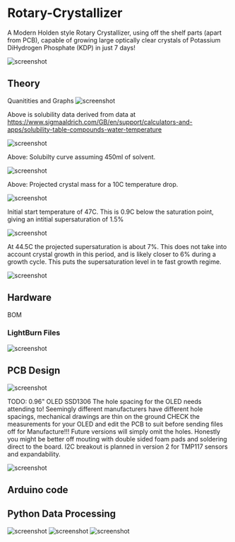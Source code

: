 # Rotary-Crystallizer

A Modern Holden style Rotary Crystallizer, using off the shelf parts (apart from PCB), capable of growing large optically clear crystals of Potassium DiHydrogen Phosphate (KDP) in just 7 days!

![screenshot](media/xtal.png)

## Theory

Quanitities and Graphs
![screenshot](graphs/sol1.PNG)

Above is solubility data derived from data at https://www.sigmaaldrich.com/GB/en/support/calculators-and-apps/solubility-table-compounds-water-temperature


![screenshot](graphs/sol2.PNG)

Above: Solubilty curve assuming 450ml of solvent.

![screenshot](graphs/sol3.PNG)

Above: Projected crystal mass for a 10C temperature drop.

![screenshot](graphs/sol4.PNG)

Initial start temperature of 47C. This is 0.9C below the saturation point, giving an intitial supersaturation of 1.5%

![screenshot](graphs/sol5.PNG)

At 44.5C the projected supersaturation is about 7%. This does not take into account crystal growth in this period, and is likely closer to 6% during a growth cycle. This puts the supersaturation level in te fast growth regime.

![screenshot](graphs/updated-curve.png)

## Hardware

BOM 

### LightBurn Files

![screenshot](lightburn/lightburn.png)

## PCB Design

![screenshot](pcb/pcbimg.png)

TODO:
0.96" OLED SSD1306
The hole spacing for the OLED needs attending to! Seemingly different manufacturers have different hole spacings, mechanical drawings are thin on the ground CHECK the measurements for your OLED and edit the PCB to suit before sending files off for Manufacture!!!
Future versions will simply omit the holes. Honestly you might be better off mouting with double sided foam pads and soldering direct to the board.
I2C breakout is planned in version 2 for TMP117 sensors and expandability.


![screenshot](pcb/3dpcbimg.png)

## Arduino code

## Python Data Processing

![screenshot](graphs/example-run.png)
![screenshot](graphs/example-oscillation.png)
![screenshot](graphs/example-error.png)





